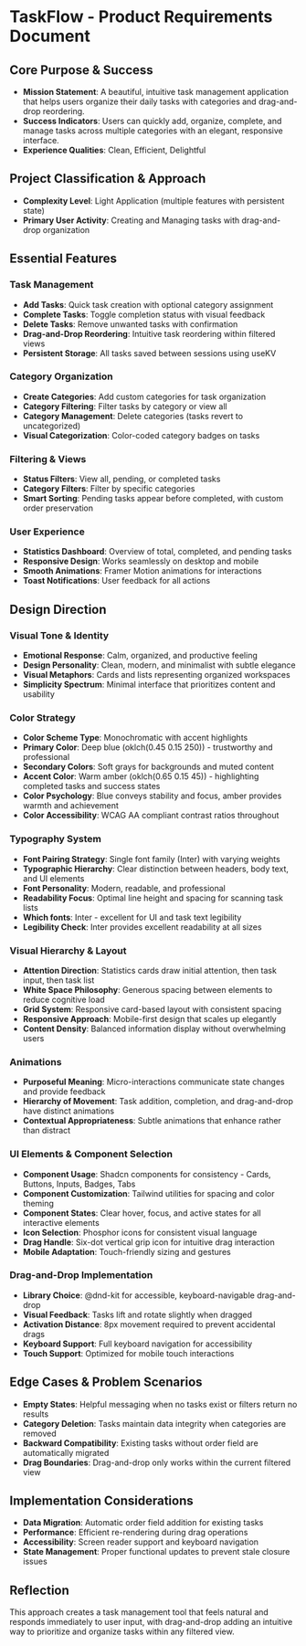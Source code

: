 # TaskFlow - Product Requirements Document

## Core Purpose & Success
- **Mission Statement**: A beautiful, intuitive task management application that helps users organize their daily tasks with categories and drag-and-drop reordering.
- **Success Indicators**: Users can quickly add, organize, complete, and manage tasks across multiple categories with an elegant, responsive interface.
- **Experience Qualities**: Clean, Efficient, Delightful

## Project Classification & Approach
- **Complexity Level**: Light Application (multiple features with persistent state)
- **Primary User Activity**: Creating and Managing tasks with drag-and-drop organization

## Essential Features

### Task Management
- **Add Tasks**: Quick task creation with optional category assignment
- **Complete Tasks**: Toggle completion status with visual feedback
- **Delete Tasks**: Remove unwanted tasks with confirmation
- **Drag-and-Drop Reordering**: Intuitive task reordering within filtered views
- **Persistent Storage**: All tasks saved between sessions using useKV

### Category Organization
- **Create Categories**: Add custom categories for task organization
- **Category Filtering**: Filter tasks by category or view all
- **Category Management**: Delete categories (tasks revert to uncategorized)
- **Visual Categorization**: Color-coded category badges on tasks

### Filtering & Views
- **Status Filters**: View all, pending, or completed tasks
- **Category Filters**: Filter by specific categories
- **Smart Sorting**: Pending tasks appear before completed, with custom order preservation

### User Experience
- **Statistics Dashboard**: Overview of total, completed, and pending tasks
- **Responsive Design**: Works seamlessly on desktop and mobile
- **Smooth Animations**: Framer Motion animations for interactions
- **Toast Notifications**: User feedback for all actions

## Design Direction

### Visual Tone & Identity
- **Emotional Response**: Calm, organized, and productive feeling
- **Design Personality**: Clean, modern, and minimalist with subtle elegance
- **Visual Metaphors**: Cards and lists representing organized workspaces
- **Simplicity Spectrum**: Minimal interface that prioritizes content and usability

### Color Strategy
- **Color Scheme Type**: Monochromatic with accent highlights
- **Primary Color**: Deep blue (oklch(0.45 0.15 250)) - trustworthy and professional
- **Secondary Colors**: Soft grays for backgrounds and muted content
- **Accent Color**: Warm amber (oklch(0.65 0.15 45)) - highlighting completed tasks and success states
- **Color Psychology**: Blue conveys stability and focus, amber provides warmth and achievement
- **Color Accessibility**: WCAG AA compliant contrast ratios throughout

### Typography System
- **Font Pairing Strategy**: Single font family (Inter) with varying weights
- **Typographic Hierarchy**: Clear distinction between headers, body text, and UI elements
- **Font Personality**: Modern, readable, and professional
- **Readability Focus**: Optimal line height and spacing for scanning task lists
- **Which fonts**: Inter - excellent for UI and task text legibility
- **Legibility Check**: Inter provides excellent readability at all sizes

### Visual Hierarchy & Layout
- **Attention Direction**: Statistics cards draw initial attention, then task input, then task list
- **White Space Philosophy**: Generous spacing between elements to reduce cognitive load
- **Grid System**: Responsive card-based layout with consistent spacing
- **Responsive Approach**: Mobile-first design that scales up elegantly
- **Content Density**: Balanced information display without overwhelming users

### Animations
- **Purposeful Meaning**: Micro-interactions communicate state changes and provide feedback
- **Hierarchy of Movement**: Task addition, completion, and drag-and-drop have distinct animations
- **Contextual Appropriateness**: Subtle animations that enhance rather than distract

### UI Elements & Component Selection
- **Component Usage**: Shadcn components for consistency - Cards, Buttons, Inputs, Badges, Tabs
- **Component Customization**: Tailwind utilities for spacing and color theming
- **Component States**: Clear hover, focus, and active states for all interactive elements
- **Icon Selection**: Phosphor icons for consistent visual language
- **Drag Handle**: Six-dot vertical grip icon for intuitive drag interaction
- **Mobile Adaptation**: Touch-friendly sizing and gestures

### Drag-and-Drop Implementation
- **Library Choice**: @dnd-kit for accessible, keyboard-navigable drag-and-drop
- **Visual Feedback**: Tasks lift and rotate slightly when dragged
- **Activation Distance**: 8px movement required to prevent accidental drags
- **Keyboard Support**: Full keyboard navigation for accessibility
- **Touch Support**: Optimized for mobile touch interactions

## Edge Cases & Problem Scenarios
- **Empty States**: Helpful messaging when no tasks exist or filters return no results
- **Category Deletion**: Tasks maintain data integrity when categories are removed
- **Backward Compatibility**: Existing tasks without order field are automatically migrated
- **Drag Boundaries**: Drag-and-drop only works within the current filtered view

## Implementation Considerations
- **Data Migration**: Automatic order field addition for existing tasks
- **Performance**: Efficient re-rendering during drag operations
- **Accessibility**: Screen reader support and keyboard navigation
- **State Management**: Proper functional updates to prevent stale closure issues

## Reflection
This approach creates a task management tool that feels natural and responds immediately to user input, with drag-and-drop adding an intuitive way to prioritize and organize tasks within any filtered view.